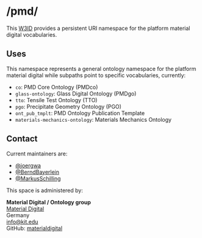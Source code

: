 # /pmd/
This [W3ID](https://w3id.org) provides a persistent URI namespace for the platform material digital vocabularies.

## Uses
This namespace represents a general ontology namespace for the platform material digital while subpaths point to specific vocabularies, currently:
- `co`: PMD Core Ontology (PMDco)
- `glass-ontology`: Glass Digital Ontology (PMDgo)
- `tto`: Tensile Test Ontology (TTO)
- `pgo`: Precipitate Geometry Ontology (PGO)
- `ont_pub_tmplt`: PMD Ontology Publication Template
- `materials-mechanics-ontology`: Materials Mechanics Ontology

## Contact
Current maintainers are:
* [@joergwa](https://github.com/joergwa)
* [@BerndBayerlein](https://github.com/BerndBayerlein)
* [@MarkusSchilling](https://github.com/MarkusSchilling)

This space is administered by:  

**Material Digital / Ontology group**   
[Material Digital](https://material-digital.de)  
Germany  
<info@kit.edu>  
GitHub: [materialdigital](https://github.com/materialdigital)
